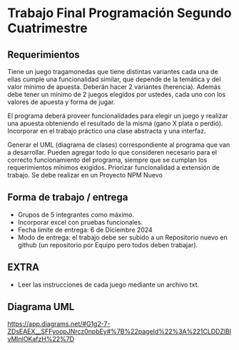 # Trabajo Final Programación Segundo Cuatrimestre
## Requerimientos
Tiene un juego tragamonedas que tiene distintas variantes cada una de ellas cumple una funcionalidad similar, que depende de la temática y del valor mínimo de apuesta. Deberán hacer 2 variantes (herencia). Además debe tener un mínimo de 2 juegos elegidos por ustedes, cada uno con los valores de apuesta y forma de jugar.

El programa deberá proveer funcionalidades para elegir un juego y realizar una apuesta obteniendo el resultado de la misma (gano X plata o perdió). Incorporar en el trabajo práctico una clase abstracta y una interfaz.

Generar el UML (diagrama de clases) correspondiente al programa que van a desarrollar. Pueden agregar todo lo que consideren necesario para el correcto funcionamiento del programa, siempre que se cumplan los requerimientos mínimos exigidos. Priorizar funcionalidad a extensión de trabajo. Se debe realizar en un Proyecto NPM Nuevo

## Forma de trabajo / entrega
* Grupos de 5 integrantes como máximo.
* Incorporar excel con pruebas funcionales.
* Fecha limite de entrega: 6 de Diciembre 2024
* Modo de entrega: el trabajo debe ser subido a un Repositorio nuevo en github (un repositorio por Equipo pero todos deben trabajar).

## EXTRA
* Leer las instrucciones de cada juego mediante un archivo txt.

## Diagrama UML
https://app.diagrams.net/#G1g2-7-ZDsEAEX__SFFyoopJNrcz0npbEy#%7B%22pageId%22%3A%221CLDDZlBlvMlnlOKafzH%22%7D